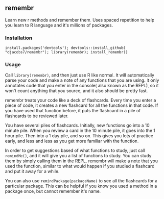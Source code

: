 ## remembr

Learn new r methods and remember them.  Uses spaced repetition to help you learn to R language and it's millions of packages.


### Installation

`install.packages('devtools'); devtools::install_github( "djacobs7/remembr"); library(remembr); install_remembr()`

### Usage

Call `library(remembr)`, and then just use R like normal. It will automatically parse your code and make a note of any functions that you are using. It only annotates code that you enter in the console( also known as the REPL), so it won't count anything that you source, and it also should be pretty fast.

remembr treats your code like a deck of flashcards. Every time you enter a piece of code, it creates a new flashcard for all the functions in that code. If you have used that function before, it puts the flashcard in a pile of flashcards to be reviewed later.

You have several piles of flashcards. Initially, new functions go into a 10 minute pile. When you review a card in the 10 minute pile, it goes into the 1 hour pile. Then into a 1 day pile, and so on. This gives you lots of practice early, and less and less as you get more familiar with the function.

In order to get suggestions based of what functions to study, just call `remindMe()`, and it will give you a list of functions to study. You can study them by simply calling them in the REPL. remembr will make a note that you used the function, similar to what would happen if you studied a flashcard and put it away for a while.

You can also use `remindPackage(packageName)` to see all the flashcards for a particular package. This can be helpful if you know you used a method in a package once, but cannot remember it's name.
